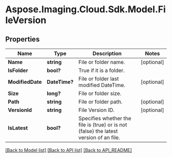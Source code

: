 # Aspose.Imaging.Cloud.Sdk.Model.FileVersion
## Properties

Name | Type | Description | Notes
------------ | ------------- | ------------- | -------------
**Name** | **string** | File or folder name. | [optional] 
**IsFolder** | **bool?** | True if it is a folder. | 
**ModifiedDate** | **DateTime?** | File or folder last modified DateTime. | [optional] 
**Size** | **long?** | File or folder size. | 
**Path** | **string** | File or folder path. | [optional] 
**VersionId** | **string** | File Version ID. | [optional] 
**IsLatest** | **bool?** | Specifies whether the file is (true) or is not (false) the latest version of an file. | 

[[Back to Model list]](API_README.md#documentation-for-models) [[Back to API list]](API_README.md#documentation-for-api-endpoints) [[Back to API_README]](API_README.md)

